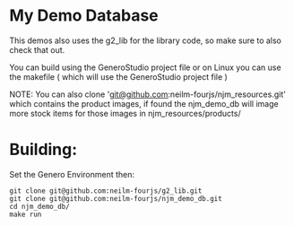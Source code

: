 # My Demo Database

This demos also uses the g2_lib for the library code, so make sure to also check that out.

You can build using the GeneroStudio project file or on Linux you can use the makefile ( which will use the GeneroStudio project file )

NOTE: You can also clone 'git@github.com:neilm-fourjs/njm_resources.git' which contains the product images, if found the njm_demo_db will image more stock items for those images in njm_resources/products/<category>

# Building:
Set the Genero Environment then:
```
git clone git@github.com:neilm-fourjs/g2_lib.git
git clone git@github.com:neilm-fourjs/njm_demo_db.git
cd njm_demo_db/
make run
```
